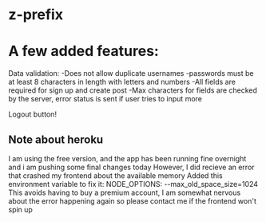 # z-prefix
# A few added features:

Data validation:
-Does not allow duplicate usernames
-passwords must be at least 8 characters in length with letters and numbers
-All fields are required for sign up and create post
-Max characters for fields are checked by the server, error status is sent if user tries to input more

Logout button!

## Note about heroku

I am using the free version, and the app has been running fine overnight and i  am pushing some final changes today
However, I did recieve an error that crashed my frontend about the available memory
Added this environment variable to fix it: NODE_OPTIONS: --max_old_space_size=1024
This avoids having to buy a premium account, I am somewhat nervous about the error happening again so please contact me if the frontend won't spin up
